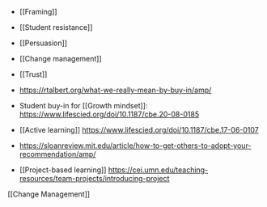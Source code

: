 - [[Framing]]
- [[Student resistance]]
- [[Persuasion]]
- [[Change management]]
- [[Trust]]

- https://rtalbert.org/what-we-really-mean-by-buy-in/amp/

- Student buy-in for [[Growth mindset]]: https://www.lifescied.org/doi/10.1187/cbe.20-08-0185
- [[Active learning]] https://www.lifescied.org/doi/10.1187/cbe.17-06-0107

- https://sloanreview.mit.edu/article/how-to-get-others-to-adopt-your-recommendation/amp/

- [[Project-based learning]] https://cei.umn.edu/teaching-resources/team-projects/introducing-project

[[Change Management]]
